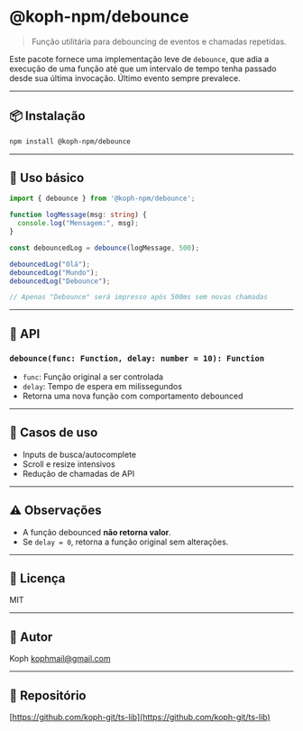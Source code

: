 # @koph-npm/debounce

> Função utilitária para debouncing de eventos e chamadas repetidas.

Este pacote fornece uma implementação leve de `debounce`, que adia a execução de uma função até que um intervalo de tempo tenha passado desde sua última invocação. Último evento sempre prevalece.

---

## 📦 Instalação

```bash
npm install @koph-npm/debounce
```

---

## 🚀 Uso básico

```ts
import { debounce } from '@koph-npm/debounce';

function logMessage(msg: string) {
  console.log("Mensagem:", msg);
}

const debouncedLog = debounce(logMessage, 500);

debouncedLog("Olá");
debouncedLog("Mundo");
debouncedLog("Debounce");

// Apenas "Debounce" será impresso após 500ms sem novas chamadas
```

---

## 🧠 API

### `debounce(func: Function, delay: number = 10): Function`

- `func`: Função original a ser controlada
- `delay`: Tempo de espera em milissegundos
- Retorna uma nova função com comportamento debounced

---

## 🔄 Casos de uso

- Inputs de busca/autocomplete
- Scroll e resize intensivos
- Redução de chamadas de API

---

## ⚠️ Observações

- A função debounced **não retorna valor**.
- Se `delay = 0`, retorna a função original sem alterações.

---

## 📄 Licença

MIT

---

## 👤 Autor

Koph <kophmail@gmail.com>

---

## 🔗 Repositório

[https://github.com/koph-git/ts-lib](https://github.com/koph-git/ts-lib)


